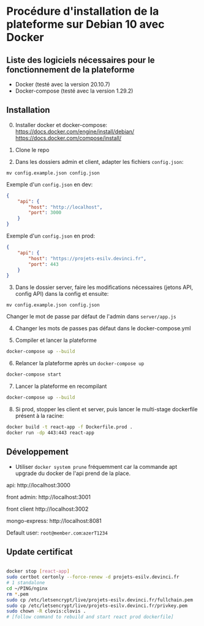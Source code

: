 # Procédure d'installation de la plateforme sur Debian 10 avec Docker

## Liste des logiciels nécessaires pour le fonctionnement de la plateforme

* Docker (testé avec la version 20.10.7)
* Docker-compose (testé avec la version 1.29.2)

## Installation

0. Installer docker et docker-compose:
   https://docs.docker.com/engine/install/debian/
   https://docs.docker.com/compose/install/ 

1. Clone le repo

2. Dans les dossiers admin et client, adapter les fichiers ``config.json``:

```
mv config.example.json config.json
```

Exemple d'un ``config.json`` en dev:

```json
{
    "api": {
        "host": "http://localhost",
        "port": 3000
    }
}
```

Exemple d'un ``config.json`` en prod:

```json
{
    "api": {
        "host": "https://projets-esilv.devinci.fr",
        "port": 443
    }
}
```

3. Dans le dossier server, faire les modifications nécessaires (jetons API, config API) dans la config et ensuite:

```
mv config.example.json config.json
```

Changer le mot de passe par défaut de l'admin dans ``server/app.js``



4. Changer les mots de passes pas défaut dans le docker-compose.yml

5. Compiler et lancer la plateforme

```bash
docker-compose up --build
```

6. Relancer la plateforme après un ```docker-compose up```

```bash
docker-compose start
```

7. Lancer la plateforme en recompilant

```bash
docker-compose up --build
```

8. Si prod, stopper les client et server, puis lancer le multi-stage dockerfile présent à la racine:

```bash
docker build -t react-app -f Dockerfile.prod .
docker run -dp 443:443 react-app 
```



## Développement

- Utiliser ``docker system prune`` fréquemment car la commande apt upgrade du docker de l'api prend de la place.

api: http://localhost:3000

front admin: http://localhost:3001

front client http://localhost:3002

mongo-express: http://localhost:8081

Default user: ``root@member.com``:``azerT1234``




## Update certificat


```bash

docker stop [react-app]
sudo certbot certonly --force-renew -d projets-esilv.devinci.fr
# 1 standalone
cd ~/PING/nginx
rm *.pem
sudo cp /etc/letsencrypt/live/projets-esilv.devinci.fr/fullchain.pem
sudo cp /etc/letsencrypt/live/projets-esilv.devinci.fr/privkey.pem
sudo chown -R clovis:clovis .
# [follow command to rebuild and start react prod dockerfile]

```
